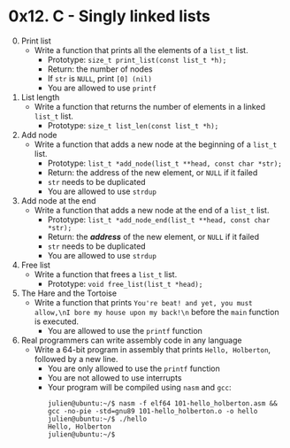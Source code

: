 # 0x12. C - Singly linked lists

0. Print list
	- Write a function that prints all the elements of a `list_t` list.
		- Prototype: `size_t print_list(const list_t *h);`
		- Return: the number of nodes
		- If `str` is `NULL`, print `[0] (nil)`
		- You are allowed to use `printf`
1. List length
	- Write a function that returns the number of elements in a linked `list_t` list.
		- Prototype: `size_t list_len(const list_t *h);`
2. Add node
	- Write a function that adds a new node at the beginning of a `list_t` list.
		- Prototype: `list_t *add_node(list_t **head, const char *str);`
		- Return: the address of the new element, or `NULL` if it failed
		- `str` needs to be duplicated
		- You are allowed to use `strdup`
3. Add node at the end
	- Write a function that adds a new node at the end of a `list_t` list.
		- Prototype: `list_t *add_node_end(list_t **head, const char *str);`
		- Return: the ***address*** of the new element, or `NULL` if it failed
		- `str` needs to be duplicated
		- You are allowed to use `strdup`
4. Free list
	- Write a function that frees a `list_t` list.
		- Prototype: `void free_list(list_t *head);`
5. The Hare and the Tortoise
	- Write a function that prints `You're beat! and yet, you must allow,\nI bore my house upon my back!\n` before the `main` function is executed.
		- You are allowed to use the `printf` function
6. Real programmers can write assembly code in any language
	- Write a 64-bit program in assembly that prints `Hello, Holberton`, followed by a new line.
		- You are only allowed to use the `printf` function
		- You are not allowed to use interrupts
		- Your program will be compiled using `nasm` and `gcc`:
			```
			julien@ubuntu:~/$ nasm -f elf64 101-hello_holberton.asm && gcc -no-pie -std=gnu89 101-hello_holberton.o -o hello
			julien@ubuntu:~/$ ./hello
			Hello, Holberton
			julien@ubuntu:~/$
			```
